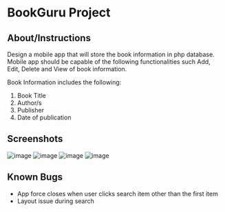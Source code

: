 # BookGuru Project
## About/Instructions
Design a mobile app that will store the book information in php database. Mobile app should be capable of the following functionalities such Add, Edit, Delete and View of book information.  

Book Information includes the following:

1. Book Title
2. Author/s
3. Publisher
4. Date of publication

## Screenshots
![image](https://user-images.githubusercontent.com/108663786/225509579-4fabb81c-7590-4399-b6e1-354494ae8d2f.png)
![image](https://user-images.githubusercontent.com/108663786/225509671-284fc669-82b9-4aec-80f1-d0784a5d5bb1.png)
![image](https://user-images.githubusercontent.com/108663786/225509738-c3e13000-5d96-4333-9925-1c629e22d338.png)
![image](https://user-images.githubusercontent.com/108663786/225509813-625bcaf1-a793-4d97-bd8e-aced52cd1538.png)


## Known Bugs
- App force closes when user clicks search item other than the first item
- Layout issue during search 

